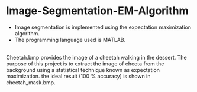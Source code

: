 # Image-Segmentation-EM-Algorithm

* Image segmentation is implemented using the expectation maximization algorithm.<br/>
* The programming language used is MATLAB. 
<br/>
Cheetah.bmp provides the image of a cheetah walking in the dessert. The purpose of this project is to extract the image of cheeta from the background using a statistical technique known as expectation maximization. the ideal result (100 % accuracy) is shown in cheetah_mask.bmp. 
